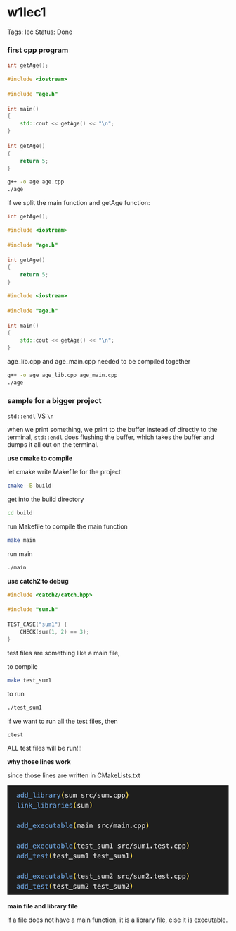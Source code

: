 # w1lec1

Tags: lec
Status: Done

### first cpp program

```cpp
int getAge();
```

```cpp
#include <iostream>

#include "age.h"

int main()
{
    std::cout << getAge() << "\n";
}

int getAge()
{
    return 5;
}
```

```bash
g++ -o age age.cpp
./age
```

if we split the main function and getAge function:

```cpp
int getAge();
```

```cpp
#include <iostream>

#include "age.h"

int getAge()
{
    return 5;
}
```

```cpp
#include <iostream>

#include "age.h"

int main()
{
    std::cout << getAge() << "\n";
}
```

age_lib.cpp and age_main.cpp needed to be compiled together

```bash
g++ -o age age_lib.cpp age_main.cpp
./age
```

### sample for a bigger project

`std::endl` VS `\n`

when we print something, we print to the buffer instead of directly to the terminal, `std::endl` does flushing the buffer, which takes the buffer and dumps it all out on the terminal.

**use cmake to compile** 

let cmake write Makefile for the project

```bash
cmake -B build
```

get into the build directory

```bash
cd build
```

run Makefile to compile the main function

```bash
make main
```

run main

```bash
./main
```

**use catch2 to debug**

```cpp
#include <catch2/catch.hpp>

#include "sum.h"

TEST_CASE("sum1") {
    CHECK(sum(1, 2) == 3);
}
```

test files are something like a main file, 

to compile

```bash
make test_sum1
```

to run

```bash
./test_sum1
```

if we want to run all the test files, then

```bash
ctest
```

ALL test files will be run!!!

**why those lines work**

since those lines are written in CMakeLists.txt

![Untitled](w1lec1/Untitled.png)

**main file and library file**

if a file does not have a main function, it is a library file, else it is executable.